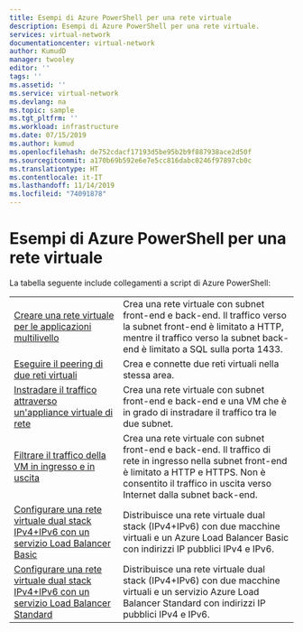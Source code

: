 ```yaml
---
title: Esempi di Azure PowerShell per una rete virtuale
description: Esempi di Azure PowerShell per una rete virtuale.
services: virtual-network
documentationcenter: virtual-network
author: KumudD
manager: twooley
editor: ''
tags: ''
ms.assetid: ''
ms.service: virtual-network
ms.devlang: na
ms.topic: sample
ms.tgt_pltfrm: ''
ms.workload: infrastructure
ms.date: 07/15/2019
ms.author: kumud
ms.openlocfilehash: de752cdacf17193d5be95b2b9f887938ace2d50f
ms.sourcegitcommit: a170b69b592e6e7e5cc816dabc0246f97897cb0c
ms.translationtype: HT
ms.contentlocale: it-IT
ms.lasthandoff: 11/14/2019
ms.locfileid: "74091878"
---
```

# <a name="azure-powershell-samples-for-virtual-network"></a>Esempi di Azure PowerShell per una rete virtuale

La tabella seguente include collegamenti a script di Azure PowerShell:

| | |
|----|----|
| [Creare una rete virtuale per le applicazioni multilivello](./scripts/virtual-network-powershell-sample-multi-tier-application.md) | Crea una rete virtuale con subnet front-end e back-end. Il traffico verso la subnet front-end è limitato a HTTP, mentre il traffico verso la subnet back-end è limitato a SQL sulla porta 1433. |
| [Eseguire il peering di due reti virtuali](./scripts/virtual-network-powershell-sample-peer-two-virtual-networks.md) | Crea e connette due reti virtuali nella stessa area. |
| [Instradare il traffico attraverso un'appliance virtuale di rete](./scripts/virtual-network-powershell-sample-route-traffic-through-nva.md) | Crea una rete virtuale con subnet front-end e back-end e una VM che è in grado di instradare il traffico tra le due subnet. |
| [Filtrare il traffico della VM in ingresso e in uscita](./scripts/virtual-network-powershell-sample-filter-network-traffic.md) | Crea una rete virtuale con subnet front-end e back-end. Il traffico di rete in ingresso nella subnet front-end è limitato a HTTP e HTTPS. Non è consentito il traffico in uscita verso Internet dalla subnet back-end. |
|[Configurare una rete virtuale dual stack IPv4+IPv6 con un servizio Load Balancer Basic](./scripts/virtual-network-powershell-sample-ipv6-dual-stack.md)|Distribuisce una rete virtuale dual stack (IPv4+IPv6) con due macchine virtuali e un Azure Load Balancer Basic con indirizzi IP pubblici IPv4 e IPv6. |
|[Configurare una rete virtuale dual stack IPv4+IPv6 con un servizio Load Balancer Standard](./scripts/virtual-network-powershell-sample-ipv6-dual-stack-standard-load-balancer.md)|Distribuisce una rete virtuale dual stack (IPv4+IPv6) con due macchine virtuali e un servizio Azure Load Balancer Standard con indirizzi IP pubblici IPv4 e IPv6. |
